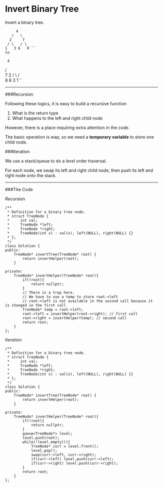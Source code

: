 # Invert Binary Tree

Invert a binary tree.

```
     4
   /   \
  2     7
 / \   / \
1   3 6   9```
to
```
     4
   /   \
  7     2
 / \   / \
9   6 3   1```



---


###Recursion

Following these logics, it is easy to build a recursive function

1. What is the return type
2. What happens to the left and right child node

However, there is a place requiring extra attention in the code. 

The basic operation is wap, so we need a **temporary variable** to store one child node.

###Iteration

We use a stack/queue to do a level order traversal.

For each node, we swap its left and right child node, then push its left and right node onto the stack.



---


###The Code

*Recursion*

```
/**
 * Definition for a binary tree node.
 * struct TreeNode {
 *     int val;
 *     TreeNode *left;
 *     TreeNode *right;
 *     TreeNode(int x) : val(x), left(NULL), right(NULL) {}
 * };
 */
class Solution {
public:
    TreeNode* invertTree(TreeNode* root) {
        return invertHelper(root);
    }
    
private:
    TreeNode* invertHelper(TreeNode* root){
        if(!root){
            return nullptr;
        }
        // There is a trap here.
        // We have to use a temp to store root->left
        // root->left is not available in the second call because it is changed in the first call
        TreeNode* temp = root->left;
        root->left = invertHelper(root->right); // first call
        root->right = invertHelper(temp); // second call
        return root;
    }
};
```

*Iteration*

```
/**
 * Definition for a binary tree node.
 * struct TreeNode {
 *     int val;
 *     TreeNode *left;
 *     TreeNode *right;
 *     TreeNode(int x) : val(x), left(NULL), right(NULL) {}
 * };
 */
class Solution {
public:
    TreeNode* invertTree(TreeNode* root) {
        return invertHelper(root);
    }
    
private:
    TreeNode* invertHelper(TreeNode* root){
        if(!root){
            return nullptr;
        }
        queue<TreeNode*> level;
        level.push(root);
        while(!level.empty()){
            TreeNode* curr = level.front();
            level.pop();
            swap(curr->left, curr->right);
            if(curr->left) level.push(curr->left);
            if(curr->right) level.push(curr->right);
        }
        return root;
    }
};
```


